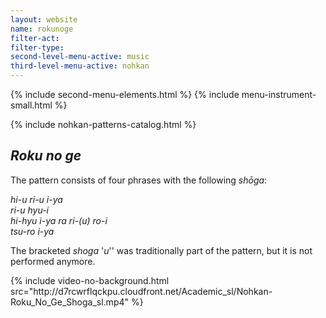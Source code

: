 ```yaml
---
layout: website
name: rokunoge
filter-act:
filter-type:
second-level-menu-active: music
third-level-menu-active: nohkan
---
```


{% include second-menu-elements.html %}
{% include menu-instrument-small.html %}

<main class="page-content">
<div class="wrapper sidebar-contents">
  <aside class="sidebar-contents__table">
    {% include nohkan-patterns-catalog.html %}
  </aside>
  <section class="sidebar-contents__section">
  <div class="text-container">
    <h2><em>Roku no ge</em></h2>
    <p>The pattern consists of four phrases with the following <em>shōga</em>:</p><p>
<em>hi-u ri-u i-ya<br>
ri-u hyu-i<br>
hi-hyu i-ya ra ri-(u) ro-i<br>
tsu-ro i-ya
</em>
</p><p>The bracketed <em>shoga</em> '<em>u</em>'' was traditionally part of the pattern, but it is not performed anymore.</p>
{% include video-no-background.html
  src="http://d7rcwrflqckpu.cloudfront.net/Academic_sl/Nohkan-Roku_No_Ge_Shoga_sl.mp4"
%}
  </div>
  </section>
  </div>
</main>
